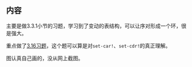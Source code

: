 ## 内容

主要是做3.3.1小节的习题，学习到了变动的表结构，可以让序对形成一个环，很是强大。

重点做了[3.16习题](/exercises/03/3.16.md)，这个题可以算是对`set-car!`、`set-cdr!`的真正理解。

图认真自己画的，没从网上截图。